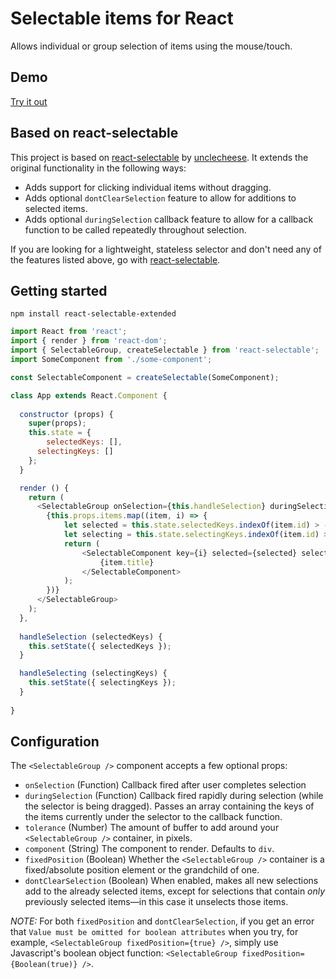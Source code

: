 # Selectable items for React

Allows individual or group selection of items using the mouse/touch.

## Demo
[Try it out](http://leopoldjoy.github.io/react-selectable-extended/example/)

## Based on react-selectable
This project is based on [react-selectable](https://github.com/unclecheese/react-selectable) by [unclecheese](https://github.com/unclecheese). It extends the original functionality in the following ways:
* Adds support for clicking individual items without dragging.
* Adds optional `dontClearSelection` feature to allow for additions to selected items.
* Adds optional `duringSelection` callback feature to allow for a callback function to be called repeatedly throughout selection.

If you are looking for a lightweight, stateless selector and don't need any of the features listed above, go with [react-selectable](https://github.com/unclecheese/react-selectable).

## Getting started
```
npm install react-selectable-extended
```

```js
import React from 'react';
import { render } from 'react-dom';
import { SelectableGroup, createSelectable } from 'react-selectable';
import SomeComponent from './some-component';

const SelectableComponent = createSelectable(SomeComponent);

class App extends React.Component {
  
  constructor (props) {
  	super(props);
  	this.state = {
  		selectedKeys: [],
      selectingKeys: []
  	};
  }

  render () {
    return (
      <SelectableGroup onSelection={this.handleSelection} duringSelection={this.handleSelecting}>
        {this.props.items.map((item, i) => {
          	let selected = this.state.selectedKeys.indexOf(item.id) > -1;
            let selecting = this.state.selectingKeys.indexOf(item.id) > -1;
          	return (
          		<SelectableComponent key={i} selected={selected} selecting={selecting} selectableKey={item.id}>
          			{item.title}
          		</SelectableComponent>
          	);
        })}
      </SelectableGroup>
    );
  },
  
  handleSelection (selectedKeys) {
  	this.setState({ selectedKeys });
  }

  handleSelecting (selectingKeys) {
    this.setState({ selectingKeys });
  }
	
}
```
## Configuration

The `<SelectableGroup />` component accepts a few optional props:
* `onSelection` (Function) Callback fired after user completes selection
* `duringSelection` (Function) Callback fired rapidly during selection (while the selector is being dragged). Passes an array containing the keys of the items currently under the selector to the callback function.
* `tolerance` (Number) The amount of buffer to add around your `<SelectableGroup />` container, in pixels.
* `component` (String) The component to render. Defaults to `div`.
* `fixedPosition` (Boolean) Whether the `<SelectableGroup />` container is a fixed/absolute position element or the grandchild of one.
* `dontClearSelection` (Boolean) When enabled, makes all new selections add to the already selected items, except for selections that contain *only* previously selected items—in this case it unselects those items.

*NOTE:* For both `fixedPosition` and `dontClearSelection`, if you get an error that `Value must be omitted for boolean attributes` when you try, for example, `<SelectableGroup fixedPosition={true} />`, simply use Javascript's boolean object function: `<SelectableGroup fixedPosition={Boolean(true)} />`.
